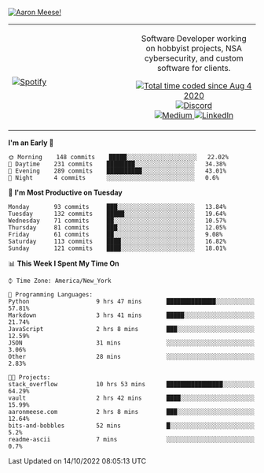 [![Aaron Meese!](https://user-images.githubusercontent.com/17814535/88975338-a2aabf00-d27f-11ea-963f-8a19608716b4.png)](https://github.com/ajmeese7/readme-ascii "README ASCII")

<!-- Modified from project here: https://github.com/novatorem/novatorem -->
<table width="100%">
  <tr>
  <td width="50%">

&nbsp; <br> [![Spotify](https://ajmeese7.vercel.app/api/spotify)](https://open.spotify.com/user/ajmeese)

  </td>
  <td width="50%">
    <p align="center">
    Software Developer working on hobbyist projects, NSA cybersecurity, and custom software for clients.
    </p>
    <p align="center">
      <a href="https://wakatime.com/@f726891d-3b02-46cd-9b60-e8c59f9e2b14">
        <img src="https://wakatime.com/badge/user/f726891d-3b02-46cd-9b60-e8c59f9e2b14.svg" alt="Total time coded since Aug 4 2020" title="WakaTime" />
      </a>
      <a href="http://link.aaronmeese.com/discord">
        <img src="https://img.shields.io/badge/discord-ajmeese7%234835-369?style=flat-square&logo=discord&logoColor=white&color=purple" alt="Discord" title="Discord">
      </a>
      <br />
      <a href="https://link.aaronmeese.com/medium">
        <img src="https://img.shields.io/badge/medium-ajmeese7-1DB954?style=flat-square&logo=medium&logoColor=white" alt="Medium" title="Medium">
      </a>
      <a href="https://link.aaronmeese.com/linkedin">
        <img src="https://img.shields.io/badge/linkedIn-aaronmeese-1DB954?style=flat-square&logo=linkedin&logoColor=white&color=blue" alt="LinkedIn" title="LinkedIn">
      </a>
    </p>
  </td>

</table>

[//]: <> (The `&nbsp;` is to have Aphelion take up more space)

<!--START_SECTION:waka-->
**I'm an Early 🐤** 

```text
🌞 Morning    148 commits    █████░░░░░░░░░░░░░░░░░░░░   22.02% 
🌆 Daytime    231 commits    ████████░░░░░░░░░░░░░░░░░   34.38% 
🌃 Evening    289 commits    ██████████░░░░░░░░░░░░░░░   43.01% 
🌙 Night      4 commits      ░░░░░░░░░░░░░░░░░░░░░░░░░   0.6%

```
📅 **I'm Most Productive on Tuesday** 

```text
Monday       93 commits     ███░░░░░░░░░░░░░░░░░░░░░░   13.84% 
Tuesday      132 commits    █████░░░░░░░░░░░░░░░░░░░░   19.64% 
Wednesday    71 commits     ██░░░░░░░░░░░░░░░░░░░░░░░   10.57% 
Thursday     81 commits     ███░░░░░░░░░░░░░░░░░░░░░░   12.05% 
Friday       61 commits     ██░░░░░░░░░░░░░░░░░░░░░░░   9.08% 
Saturday     113 commits    ████░░░░░░░░░░░░░░░░░░░░░   16.82% 
Sunday       121 commits    ████░░░░░░░░░░░░░░░░░░░░░   18.01%

```


📊 **This Week I Spent My Time On** 

```text
⌚︎ Time Zone: America/New_York

💬 Programming Languages: 
Python                   9 hrs 47 mins       ██████████████░░░░░░░░░░░   57.81% 
Markdown                 3 hrs 41 mins       █████░░░░░░░░░░░░░░░░░░░░   21.74% 
JavaScript               2 hrs 8 mins        ███░░░░░░░░░░░░░░░░░░░░░░   12.59% 
JSON                     31 mins             ░░░░░░░░░░░░░░░░░░░░░░░░░   3.06% 
Other                    28 mins             ░░░░░░░░░░░░░░░░░░░░░░░░░   2.83%

🐱‍💻 Projects: 
stack_overflow           10 hrs 53 mins      ████████████████░░░░░░░░░   64.29% 
vault                    2 hrs 42 mins       ████░░░░░░░░░░░░░░░░░░░░░   15.99% 
aaronmeese.com           2 hrs 8 mins        ███░░░░░░░░░░░░░░░░░░░░░░   12.64% 
bits-and-bobbles         52 mins             █░░░░░░░░░░░░░░░░░░░░░░░░   5.2% 
readme-ascii             7 mins              ░░░░░░░░░░░░░░░░░░░░░░░░░   0.7%

```


 Last Updated on 14/10/2022 08:05:13 UTC
<!--END_SECTION:waka-->
